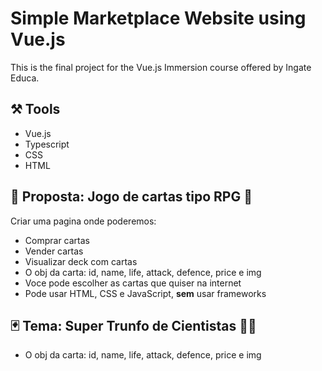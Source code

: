 

# Simple Marketplace Website using Vue.js
This is the final project for the Vue.js Immersion course offered by Ingate Educa.

## ⚒️ Tools
* Vue.js
* Typescript
* CSS
* HTML

## 🎲 Proposta: Jogo de cartas tipo RPG 🏪

Criar uma pagina onde poderemos:

- Comprar cartas
- Vender cartas
- Visualizar deck com cartas
- O obj da carta: id, name, life, attack, defence, price e img
- Voce pode escolher as cartas que quiser na internet
- Pode usar HTML, CSS e JavaScript, **sem** usar frameworks

## 🃏 Tema: Super Trunfo de Cientistas 👨‍🔬
- O obj da carta: id, name, life, attack, defence, price e img
